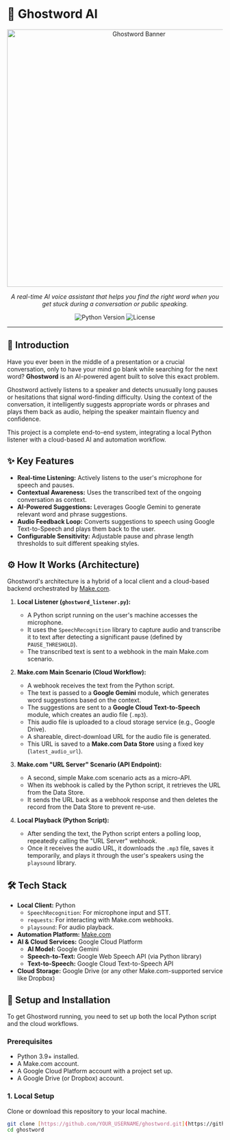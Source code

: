 # 🎤 Ghostword AI

<p align="center">
  <img src="URL_TO_YOUR_GHOSTWORD_GRAPHIC.png" alt="Ghostword Banner" width="600"/>
</p>

<p align="center">
  <em>A real-time AI voice assistant that helps you find the right word when you get stuck during a conversation or public speaking.</em>
</p>

<p align="center">
  <img alt="Python Version" src="https://img.shields.io/badge/python-3.9+-blue.svg">
  <img alt="License" src="https://img.shields.io/badge/license-MIT-green.svg">
</p>

---

## 🌟 Introduction

Have you ever been in the middle of a presentation or a crucial conversation, only to have your mind go blank while searching for the next word? **Ghostword** is an AI-powered agent built to solve this exact problem.

Ghostword actively listens to a speaker and detects unusually long pauses or hesitations that signal word-finding difficulty. Using the context of the conversation, it intelligently suggests appropriate words or phrases and plays them back as audio, helping the speaker maintain fluency and confidence.

This project is a complete end-to-end system, integrating a local Python listener with a cloud-based AI and automation workflow.

## ✨ Key Features

- **Real-time Listening:** Actively listens to the user's microphone for speech and pauses.
- **Contextual Awareness:** Uses the transcribed text of the ongoing conversation as context.
- **AI-Powered Suggestions:** Leverages Google Gemini to generate relevant word and phrase suggestions.
- **Audio Feedback Loop:** Converts suggestions to speech using Google Text-to-Speech and plays them back to the user.
- **Configurable Sensitivity:** Adjustable pause and phrase length thresholds to suit different speaking styles.

## ⚙️ How It Works (Architecture)

Ghostword's architecture is a hybrid of a local client and a cloud-based backend orchestrated by [Make.com](https://www.make.com/).

1.  **Local Listener (`ghostword_listener.py`):**
    -   A Python script running on the user's machine accesses the microphone.
    -   It uses the `SpeechRecognition` library to capture audio and transcribe it to text after detecting a significant pause (defined by `PAUSE_THRESHOLD`).
    -   The transcribed text is sent to a webhook in the main Make.com scenario.

2.  **Make.com Main Scenario (Cloud Workflow):**
    -   A webhook receives the text from the Python script.
    -   The text is passed to a **Google Gemini** module, which generates word suggestions based on the context.
    -   The suggestions are sent to a **Google Cloud Text-to-Speech** module, which creates an audio file (`.mp3`).
    -   This audio file is uploaded to a cloud storage service (e.g., Google Drive).
    -   A shareable, direct-download URL for the audio file is generated.
    -   This URL is saved to a **Make.com Data Store** using a fixed key (`latest_audio_url`).

3.  **Make.com "URL Server" Scenario (API Endpoint):**
    -   A second, simple Make.com scenario acts as a micro-API.
    -   When its webhook is called by the Python script, it retrieves the URL from the Data Store.
    -   It sends the URL back as a webhook response and then deletes the record from the Data Store to prevent re-use.

4.  **Local Playback (Python Script):**
    -   After sending the text, the Python script enters a polling loop, repeatedly calling the "URL Server" webhook.
    -   Once it receives the audio URL, it downloads the `.mp3` file, saves it temporarily, and plays it through the user's speakers using the `playsound` library.

## 🛠️ Tech Stack

-   **Local Client:** Python
    -   `SpeechRecognition`: For microphone input and STT.
    -   `requests`: For interacting with Make.com webhooks.
    -   `playsound`: For audio playback.
-   **Automation Platform:** [Make.com](https://www.make.com/)
-   **AI & Cloud Services:** Google Cloud Platform
    -   **AI Model:** Google Gemini
    -   **Speech-to-Text:** Google Web Speech API (via Python library)
    -   **Text-to-Speech:** Google Cloud Text-to-Speech API
-   **Cloud Storage:** Google Drive (or any other Make.com-supported service like Dropbox)

## 🚀 Setup and Installation

To get Ghostword running, you need to set up both the local Python script and the cloud workflows.

### Prerequisites

-   Python 3.9+ installed.
-   A Make.com account.
-   A Google Cloud Platform account with a project set up.
-   A Google Drive (or Dropbox) account.

### 1. Local Setup

Clone or download this repository to your local machine.

```bash
git clone [https://github.com/YOUR_USERNAME/ghostword.git](https://github.com/YOUR_USERNAME/ghostword.git)
cd ghostword
